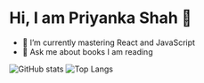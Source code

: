# Hi, I am Priyanka Shah 🤠

- 🌱 I’m currently mastering React and JavaScript
- 💬 Ask me about books I am reading

![GitHub stats](https://github-readme-stats.vercel.app/api?username=goanpixie&count_private=true&show_icons=true&theme=tokyonight)
![Top Langs](https://github-readme-stats.vercel.app/api/top-langs/?username=goanpixie&count_private=true&hide=ruby,css,html&theme=tokyonight)




